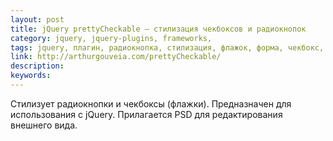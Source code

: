 ```yaml
---
layout: post
title: jQuery prettyCheckable — стилизация чекбоксов и радиокнопок
category: jquery, jquery-plugins, frameworks, 
tags: jquery, плагин, радиокнопка, стилизация, флажок, форма, чекбокс, 
link: http://arthurgouveia.com/prettyCheckable/
description: 
keywords: 
---
```


<p>Стилизует радиокнопки и чекбоксы (флажки). Предназначен для использования с jQuery. Прилагается PSD для редактирования внешнего вида.</p>
